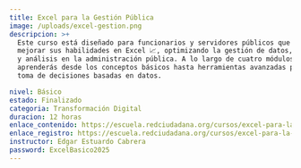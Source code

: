 ```yaml
---
title: Excel para la Gestión Pública
image: /uploads/excel-gestion.png
descripcion: >+
  Este curso está diseñado para funcionarios y servidores públicos que desean
  mejorar sus habilidades en Excel 📈, optimizando la gestión de datos, reportes
  y análisis en la administración pública. A lo largo de cuatro módulos,
  aprenderás desde los conceptos básicos hasta herramientas avanzadas para la
  toma de decisiones basadas en datos.

nivel: Básico
estado: Finalizado
categoria: Transformación Digital
duracion: 12 horas
enlace_contenido: https://escuela.redciudadana.org/cursos/excel-para-la-gestion-publica/
enlace_registro: https://escuela.redciudadana.org/cursos/excel-para-la-gestion-publica/
instructor: Edgar Estuardo Cabrera
password: ExcelBasico2025
---
```

